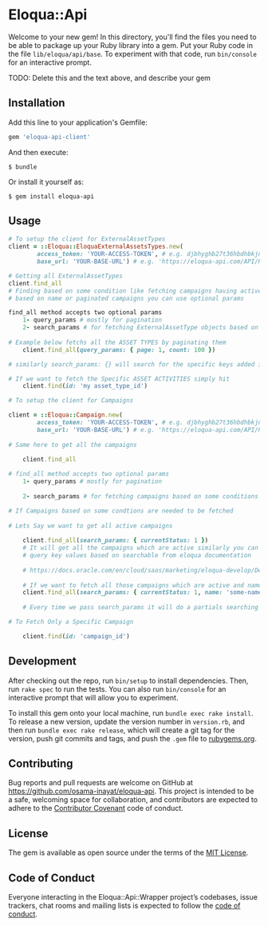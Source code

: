 # Eloqua::Api

Welcome to your new gem! In this directory, you'll find the files you need to be able to package up your Ruby library into a gem. Put your Ruby code in the file `lib/eloqua/api/base`. To experiment with that code, run `bin/console` for an interactive prompt.

TODO: Delete this and the text above, and describe your gem

## Installation

Add this line to your application's Gemfile:

```ruby
gem 'eloqua-api-client'
```

And then execute:

    $ bundle

Or install it yourself as:

    $ gem install eloqua-api

## Usage

```ruby
# To setup the client for ExternalAssetTypes
client = ::Eloqua::EloquaExternalAssetsTypes.new(
        access_token: 'YOUR-ACCESS-TOKEN', # e.g. djbhyghb27t36hbdhbkjn7y7bhk
        base_url: 'YOUR-BASE-URL') # e.g. 'https://eloqua-api.com/API/REST/{version}'

# Getting all ExternalAssetTypes
client.find_all
# Finding based on some condition like fetching campaigns having active status or 
# based on name or paginated campaigns you can use optional params 

find_all method accepts two optional params
    1- query_params # mostly for pagination
    2- search_params # for fetching ExternalAssetType objects based on some conditions
    
# Example below fetchs all the ASSET TYPES by paginating them
    client.find_all(query_params: { page: 1, count: 100 })

# similarly search_params: {} will search for the specific keys added in the hash

# If we want to fetch the Specific ASSET ACTIVITIES simply hit
    client.find(id: 'my asset_type_id')

# To setup the client for Campaigns

client = ::Eloqua::Campaign.new(
        access_token: 'YOUR-ACCESS-TOKEN', # e.g. djbhyghb27t36hbdhbkjn7y7bhk
        base_url: 'YOUR-BASE-URL') # e.g. 'https://eloqua-api.com/API/REST/{version}'
        
# Same here to get all the campaigns 
    
    client.find_all

# find_all method accepts two optional params
    1- query_params # mostly for pagination
    
    2- search_params # for fetching campaigns based on some conditions

# If Campaigns based on some condtions are needed to be fetched 
    
# Lets Say we want to get all active campaigns
    
    client.find_all(search_params: { currentStatus: 1 })
    # It will get all the campaigns which are active similarly you can add other 
    # query key values based on searchable from eloqua documentation
    
    # https://docs.oracle.com/en/cloud/saas/marketing/eloqua-develop/Developers/RESTAPI/Tutorials/search_parameter.htm?cshid=SearchParam
    
    # If we want to fetch all those campaigns which are active and name like 'some-name'
    client.find_all(search_params: { currentStatus: 1, name: 'some-name' })
    
    # Every time we pass search_params it will do a partials searching

# To Fetch Only a Specific Campaign 

    client.find(id: 'campaign_id')
```


## Development

After checking out the repo, run `bin/setup` to install dependencies. Then, run `rake spec` to run the tests. You can also run `bin/console` for an interactive prompt that will allow you to experiment.

To install this gem onto your local machine, run `bundle exec rake install`. To release a new version, update the version number in `version.rb`, and then run `bundle exec rake release`, which will create a git tag for the version, push git commits and tags, and push the `.gem` file to [rubygems.org](https://rubygems.org).

## Contributing

Bug reports and pull requests are welcome on GitHub at https://github.com/osama-inayat/eloqua-api. This project is intended to be a safe, welcoming space for collaboration, and contributors are expected to adhere to the [Contributor Covenant](http://contributor-covenant.org) code of conduct.

## License

The gem is available as open source under the terms of the [MIT License](https://opensource.org/licenses/MIT).

## Code of Conduct

Everyone interacting in the Eloqua::Api::Wrapper project’s codebases, issue trackers, chat rooms and mailing lists is expected to follow the [code of conduct](https://github.com/osama-inayat/eloqua-api/blob/master/CODE_OF_CONDUCT.md).

